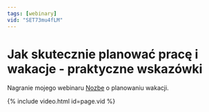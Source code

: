 ```yaml
---
tags: [webinary]
vid: "SET73mu4fLM"
---
```


# Jak skutecznie planować pracę i wakacje - praktyczne wskazówki

Nagranie mojego webinaru [Nozbe][n] o planowaniu wakacji. 

{% include video.html id=page.vid %}

<!--More-->


[n]: https://michael.gratis/nozbe_pl